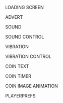 LOADING SCREEN

ADVERT

SOUND

SOUND CONTROL

VIBRATION

VIBRATION CONTROL

COIN TEXT

COIN TIMER

COIN IMAGE ANIMATION

PLAYERPREFS
